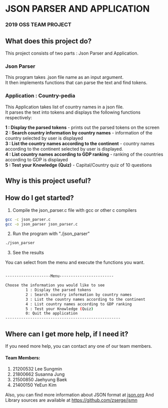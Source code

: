 # **JSON PARSER AND APPLICATION**  
### 2019 OSS TEAM PROJECT

  
  
## What does this project do?
This project consists of two parts : Json Parser and Application.

### Json Parser
This program takes .json file name as an input argument.  
It then implements functions that can parse the text and find tokens.  

### Application : Country-pedia
This Application takes list of country names in a json file.   
It parses the text into tokens and displays the following functions respectively:   

  **1 : Display the parsed tokens** - prints out the parsed tokens on the screen  
  **2 : Search country information by country names** - information of the country selected by user is displayed  
  **3 : List the country names according to the continent** - country names according to the continent selected by user is               displayed.  
  **4 : List country names according to GDP ranking** - ranking of the countries according to GDP is displayed  
  **5 : Test your Knowledge (Quiz)** - Capital/Country quiz of 10 questions  


## Why is this project useful?


## How do I get started?

1. Compile the json_parser.c file with gcc or other c compilers

```bash
gcc -c json_parser.c
gcc -o json_parser json_parser.c
```
  
2. Run the program with "./json_parser"
```bash
./json_parser
```

3. See the results

You can select from the menu and execute the functions you want.  

```bash

--------------------Menu------------------------

Choose the information you would like to see
         1 : Display the parsed tokens
         2 : Search country information by country names
         3 : List the country names according to the continent
         4 : List country names according to GDP ranking
         5 : Test your Knowledge (Quiz)
         0: Quit the application
---------------------------------------------------
```

## Where can I get more help, if I need it?

If you need more help, you can contact any one of our team members.

#### Team Members:

1. 21200532 Lee Sungmin  
2. 21800662 Susanna Jung  
3. 21500850 Jaehyung Baek   
4. 21400150 YeEun Kim     

Also, you can find more information about JSON format at [json.org][1]
And Library sources are available at https://github.com/zserge/jsmn

[1]: http://www.json.org/
[2]: http://zserge.com/jsmn.html

